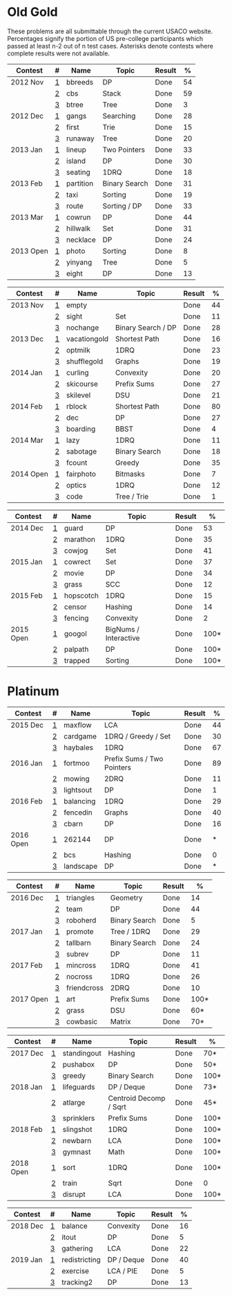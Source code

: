# Old Gold

These problems are all submittable through the current USACO website. Percentages signify the portion of US pre-college participants which passed at least n-2 out of n test cases. Asterisks denote contests where complete results were not available.

| Contest   | #                                                              | Name          | Topic                      | Result | %    |
| --------- | -------------------------------------------------------------- | ------------- | -------------------------- | ------ | ---- |
| 2012 Nov  | [1](http://www.usaco.org/index.php?page=viewproblem2&cpid=193) | bbreeds       | DP                         | Done   | 54   |
|           | [2](http://www.usaco.org/index.php?page=viewproblem2&cpid=194) | cbs           | Stack                      | Done   | 59   |
|           | [3](http://www.usaco.org/index.php?page=viewproblem2&cpid=195) | btree         | Tree                       | Done   | 3    |
| 2012 Dec  | [1](http://www.usaco.org/index.php?page=viewproblem2&cpid=211) | gangs         | Searching                  | Done   | 28   |
|           | [2](http://www.usaco.org/index.php?page=viewproblem2&cpid=212) | first         | Trie                       | Done   | 15   |
|           | [3](http://www.usaco.org/index.php?page=viewproblem2&cpid=213) | runaway       | Tree                       | Done   | 20   |
| 2013 Jan  | [1](http://www.usaco.org/index.php?page=viewproblem2&cpid=229) | lineup        | Two Pointers               | Done   | 33   |
|           | [2](http://www.usaco.org/index.php?page=viewproblem2&cpid=230) | island        | DP                         | Done   | 30   |
|           | [3](http://www.usaco.org/index.php?page=viewproblem2&cpid=231) | seating       | 1DRQ                       | Done   | 18   |
| 2013 Feb  | [1](http://www.usaco.org/index.php?page=viewproblem2&cpid=247) | partition     | Binary Search              | Done   | 31   |
|           | [2](http://www.usaco.org/index.php?page=viewproblem2&cpid=248) | taxi          | Sorting                    | Done   | 19   |
|           | [3](http://www.usaco.org/index.php?page=viewproblem2&cpid=249) | route         | Sorting / DP               | Done   | 33   |
| 2013 Mar  | [1](http://www.usaco.org/index.php?page=viewproblem2&cpid=265) | cowrun        | DP                         | Done   | 44   |
|           | [2](http://www.usaco.org/index.php?page=viewproblem2&cpid=266) | hillwalk      | Set                        | Done   | 31   |
|           | [3](http://www.usaco.org/index.php?page=viewproblem2&cpid=267) | necklace      | DP                         | Done   | 24   |
| 2013 Open | [1](http://www.usaco.org/index.php?page=viewproblem2&cpid=285) | photo         | Sorting                    | Done   | 8    |
|           | [2](http://www.usaco.org/index.php?page=viewproblem2&cpid=286) | yinyang       | Tree                       | Done   | 5    |
|           | [3](http://www.usaco.org/index.php?page=viewproblem2&cpid=287) | eight         | DP                         | Done   | 13   |

| Contest   | #                                                              | Name          | Topic                      | Result | %    |
| --------- | -------------------------------------------------------------- | ------------- | -------------------------- | ------ | ---- |
| 2013 Nov  | [1](http://www.usaco.org/index.php?page=viewproblem2&cpid=346) | empty         |                            | Done   | 44   |
|           | [2](http://www.usaco.org/index.php?page=viewproblem2&cpid=347) | sight         | Set                        | Done   | 11   |
|           | [3](http://www.usaco.org/index.php?page=viewproblem2&cpid=348) | nochange      | Binary Search / DP         | Done   | 28   |
| 2013 Dec  | [1](http://www.usaco.org/index.php?page=viewproblem2&cpid=364) | vacationgold  | Shortest Path              | Done   | 16   |
|           | [2](http://www.usaco.org/index.php?page=viewproblem2&cpid=365) | optmilk       | 1DRQ                       | Done   | 23   |
|           | [3](http://www.usaco.org/index.php?page=viewproblem2&cpid=366) | shufflegold   | Graphs                     | Done   | 19   |
| 2014 Jan  | [1](http://www.usaco.org/index.php?page=viewproblem2&cpid=382) | curling       | Convexity                  | Done   | 20   |
|           | [2](http://www.usaco.org/index.php?page=viewproblem2&cpid=383) | skicourse     | Prefix Sums                | Done   | 27   |
|           | [3](http://www.usaco.org/index.php?page=viewproblem2&cpid=384) | skilevel      | DSU                        | Done   | 21   |
| 2014 Feb  | [1](http://www.usaco.org/index.php?page=viewproblem2&cpid=400) | rblock        | Shortest Path              | Done   | 80   |
|           | [2](http://www.usaco.org/index.php?page=viewproblem2&cpid=401) | dec           | DP                         | Done   | 27   |
|           | [3](http://www.usaco.org/index.php?page=viewproblem2&cpid=402) | boarding      | BBST                       | Done   | 4    |
| 2014 Mar  | [1](http://www.usaco.org/index.php?page=viewproblem2&cpid=418) | lazy          | 1DRQ                       | Done   | 11   |
|           | [2](http://www.usaco.org/index.php?page=viewproblem2&cpid=419) | sabotage      | Binary Search              | Done   | 18   |
|           | [3](http://www.usaco.org/index.php?page=viewproblem2&cpid=420) | fcount        | Greedy                     | Done   | 35   |
| 2014 Open | [1](http://www.usaco.org/index.php?page=viewproblem2&cpid=436) | fairphoto     | Bitmasks                   | Done   | 7    |
|           | [2](http://www.usaco.org/index.php?page=viewproblem2&cpid=437) | optics        | 1DRQ                       | Done   | 12   |
|           | [3](http://www.usaco.org/index.php?page=viewproblem2&cpid=438) | code          | Tree / Trie                | Done   | 1    |

| Contest   | #                                                              | Name          | Topic                      | Result | %    |
| --------- | -------------------------------------------------------------- | ------------- | -------------------------- | ------ | ---- |
| 2014 Dec  | [1](http://www.usaco.org/index.php?page=viewproblem2&cpid=494) | guard         | DP                         | Done   | 53   |
|           | [2](http://www.usaco.org/index.php?page=viewproblem2&cpid=495) | marathon      | 1DRQ                       | Done   | 35   |
|           | [3](http://www.usaco.org/index.php?page=viewproblem2&cpid=496) | cowjog        | Set                        | Done   | 41   |
| 2015 Jan  | [1](http://www.usaco.org/index.php?page=viewproblem2&cpid=514) | cowrect       | Set                        | Done   | 37   |
|           | [2](http://www.usaco.org/index.php?page=viewproblem2&cpid=515) | movie         | DP                         | Done   | 34   |
|           | [3](http://www.usaco.org/index.php?page=viewproblem2&cpid=516) | grass         | SCC                        | Done   | 12   |
| 2015 Feb  | [1](http://www.usaco.org/index.php?page=viewproblem2&cpid=532) | hopscotch     | 1DRQ                       | Done   | 15   |
|           | [2](http://www.usaco.org/index.php?page=viewproblem2&cpid=533) | censor        | Hashing                    | Done   | 14   |
|           | [3](http://www.usaco.org/index.php?page=viewproblem2&cpid=534) | fencing       | Convexity                  | Done   | 2    |
| 2015 Open | [1](http://www.usaco.org/index.php?page=viewproblem2&cpid=552) | googol        | BigNums / Interactive      | Done   | 100* |
|           | [2](http://www.usaco.org/index.php?page=viewproblem2&cpid=553) | palpath       | DP                         | Done   | 100* |
|           | [3](http://www.usaco.org/index.php?page=viewproblem2&cpid=554) | trapped       | Sorting                    | Done   | 100* |

# Platinum

| Contest   | #                                                              | Name          | Topic                      | Result | %    |
| --------- | -------------------------------------------------------------- | ------------- | -------------------------- | ------ | ---- |
| 2015 Dec  | [1](http://www.usaco.org/index.php?page=viewproblem2&cpid=576) | maxflow       | LCA                        | Done   | 44   |
|           | [2](http://www.usaco.org/index.php?page=viewproblem2&cpid=577) | cardgame      | 1DRQ / Greedy / Set        | Done   | 30   |
|           | [3](http://www.usaco.org/index.php?page=viewproblem2&cpid=578) | haybales      | 1DRQ                       | Done   | 67   |
| 2016 Jan  | [1](http://www.usaco.org/index.php?page=viewproblem2&cpid=600) | fortmoo       | Prefix Sums / Two Pointers | Done   | 89   |
|           | [2](http://www.usaco.org/index.php?page=viewproblem2&cpid=601) | mowing        | 2DRQ                       | Done   | 11   |
|           | [3](http://www.usaco.org/index.php?page=viewproblem2&cpid=602) | lightsout     | DP                         | Done   | 1    |
| 2016 Feb  | [1](http://www.usaco.org/index.php?page=viewproblem2&cpid=624) | balancing     | 1DRQ                       | Done   | 29   |
|           | [2](http://www.usaco.org/index.php?page=viewproblem2&cpid=625) | fencedin      | Graphs                     | Done   | 40   |
|           | [3](http://www.usaco.org/index.php?page=viewproblem2&cpid=626) | cbarn         | DP                         | Done   | 16   |
| 2016 Open | [1](http://www.usaco.org/index.php?page=viewproblem2&cpid=648) | 262144        | DP                         | Done   | *    |
|           | [2](http://www.usaco.org/index.php?page=viewproblem2&cpid=649) | bcs           | Hashing                    | Done   | 0    |
|           | [3](http://www.usaco.org/index.php?page=viewproblem2&cpid=650) | landscape     | DP                         | Done   | *    |

| Contest   | #                                                              | Name          | Topic                      | Result | %    |
| --------- | -------------------------------------------------------------- | ------------- | -------------------------- | ------ | ---- |
| 2016 Dec  | [1](http://www.usaco.org/index.php?page=viewproblem2&cpid=672) | triangles     | Geometry                   | Done   | 14   |
|           | [2](http://www.usaco.org/index.php?page=viewproblem2&cpid=673) | team          | DP                         | Done   | 44   |
|           | [3](http://www.usaco.org/index.php?page=viewproblem2&cpid=674) | roboherd      | Binary Search              | Done   | 5    |
| 2017 Jan  | [1](http://www.usaco.org/index.php?page=viewproblem2&cpid=696) | promote       | Tree / 1DRQ                | Done   | 29   |
|           | [2](http://www.usaco.org/index.php?page=viewproblem2&cpid=697) | tallbarn      | Binary Search              | Done   | 24   |
|           | [3](http://www.usaco.org/index.php?page=viewproblem2&cpid=698) | subrev        | DP                         | Done   | 11   |
| 2017 Feb  | [1](http://www.usaco.org/index.php?page=viewproblem2&cpid=720) | mincross      | 1DRQ                       | Done   | 41   |
|           | [2](http://www.usaco.org/index.php?page=viewproblem2&cpid=721) | nocross       | 1DRQ                       | Done   | 26   |
|           | [3](http://www.usaco.org/index.php?page=viewproblem2&cpid=722) | friendcross   | 2DRQ                       | Done   | 10   |
| 2017 Open | [1](http://www.usaco.org/index.php?page=viewproblem2&cpid=744) | art           | Prefix Sums                | Done   | 100* |
|           | [2](http://www.usaco.org/index.php?page=viewproblem2&cpid=745) | grass         | DSU                        | Done   | 60*  |
|           | [3](http://www.usaco.org/index.php?page=viewproblem2&cpid=746) | cowbasic      | Matrix                     | Done   | 70*  |

| Contest   | #                                                              | Name          | Topic                      | Result | %    |
| --------- | -------------------------------------------------------------- | ------------- | -------------------------- | ------ | ---- |
| 2017 Dec  | [1](http://www.usaco.org/index.php?page=viewproblem2&cpid=768) | standingout   | Hashing                    | Done   | 70*  |
|           | [2](http://www.usaco.org/index.php?page=viewproblem2&cpid=769) | pushabox      | DP                         | Done   | 50*  |
|           | [3](http://www.usaco.org/index.php?page=viewproblem2&cpid=770) | greedy        | Binary Search              | Done   | 100* |
| 2018 Jan  | [1](http://www.usaco.org/index.php?page=viewproblem2&cpid=792) | lifeguards    | DP / Deque                 | Done   | 73*  |
|           | [2](http://www.usaco.org/index.php?page=viewproblem2&cpid=793) | atlarge       | Centroid Decomp / Sqrt     | Done   | 45*  |
|           | [3](http://www.usaco.org/index.php?page=viewproblem2&cpid=794) | sprinklers    | Prefix Sums                | Done   | 100* |
| 2018 Feb  | [1](http://www.usaco.org/index.php?page=viewproblem&cpid=804)  | slingshot     | 1DRQ                       | Done   | 100* |
|           | [2](http://www.usaco.org/index.php?page=viewproblem2&cpid=805) | newbarn       | LCA                        | Done   | 100* |
|           | [3](http://www.usaco.org/index.php?page=viewproblem2&cpid=806) | gymnast       | Math                       | Done   | 100* |
| 2018 Open | [1](http://www.usaco.org/index.php?page=viewproblem&cpid=828)  | sort          | 1DRQ                       | Done   | 100* |
|           | [2](http://www.usaco.org/index.php?page=viewproblem&cpid=829)  | train         | Sqrt                       | Done   | 0    |
|           | [3](http://www.usaco.org/index.php?page=viewproblem&cpid=830)  | disrupt       | LCA                        | Done   | 100* |

| Contest   | #                                                              | Name          | Topic                      | Result | %    |
| --------- | -------------------------------------------------------------- | ------------- | -------------------------- | ------ | ---- |
| 2018 Dec  | [1](http://www.usaco.org/index.php?page=viewproblem2&cpid=864) | balance       | Convexity                  | Done   | 16   |
|           | [2](http://www.usaco.org/index.php?page=viewproblem2&cpid=865) | itout         | DP                         | Done   | 5    |
|           | [3](http://www.usaco.org/index.php?page=viewproblem2&cpid=866) | gathering     | LCA                        | Done   | 22   |
| 2019 Jan  | [1](http://www.usaco.org/index.php?page=viewproblem2&cpid=900) | redistricting | DP / Deque                 | Done   | 40   |
|           | [2](http://www.usaco.org/index.php?page=viewproblem2&cpid=901) | exercise      | LCA / PIE                  | Done   | 5    |
|           | [3](http://www.usaco.org/index.php?page=viewproblem2&cpid=902) | tracking2     | DP                         | Done   | 13   |
